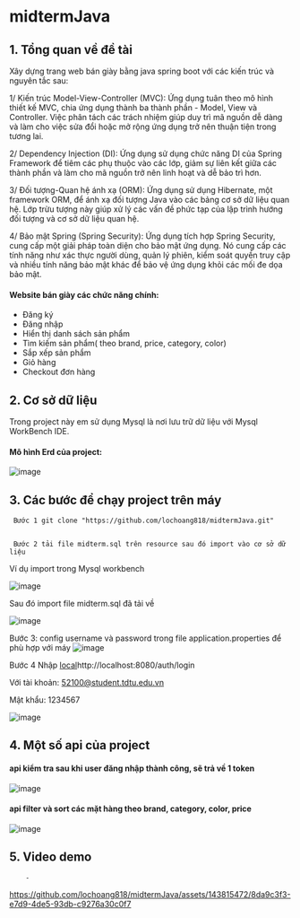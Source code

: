 # midtermJava
## 1. Tổng quan về đề tài
Xây dựng trang web bán giày bằng java spring boot với các kiến trúc và nguyên tắc sau:

1/ Kiến trúc Model-View-Controller (MVC): Ứng dụng tuân theo mô hình thiết kế MVC, chia ứng dụng thành ba thành phần - Model, View và Controller. Việc phân tách các trách nhiệm giúp duy trì mã nguồn dễ dàng và làm cho việc sửa đổi hoặc mở rộng ứng dụng trở nên thuận tiện trong tương lai.

2/ Dependency Injection (DI): Ứng dụng sử dụng chức năng DI của Spring Framework để tiêm các phụ thuộc vào các lớp, giảm sự liên kết giữa các thành phần và làm cho mã nguồn trở nên linh hoạt và dễ bảo trì hơn.

3/ Đối tượng-Quan hệ ánh xạ (ORM): Ứng dụng sử dụng Hibernate, một framework ORM, để ánh xạ đối tượng Java vào các bảng cơ sở dữ liệu quan hệ. Lớp trừu tượng này giúp xử lý các vấn đề phức tạp của lập trình hướng đối tượng và cơ sở dữ liệu quan hệ.

4/ Bảo mật Spring (Spring Security): Ứng dụng tích hợp Spring Security, cung cấp một giải pháp toàn diện cho bảo mật ứng dụng. Nó cung cấp các tính năng như xác thực người dùng, quản lý phiên, kiểm soát quyền truy cập và nhiều tính năng bảo mật khác để bảo vệ ứng dụng khỏi các mối đe dọa bảo mật.

#### Website bán giày các chức năng chính:
- Đăng ký
- Đăng nhập
- Hiển thị danh sách sản phẩm
- Tìm kiếm sản phẩm( theo brand, price, category, color)
- Sắp xếp sản phẩm
- Giỏ hàng
- Checkout đơn hàng
## 2. Cơ sở dữ liệu
  Trong project này em sử dụng Mysql là nơi lưu trữ dữ liệu với Mysql WorkBench IDE.
  #### Mô hình Erd của project:
  ![image](https://github.com/lochoang818/midtermJava/assets/143815472/5d2c7e8e-2ae3-41a3-bee8-8303adb3927f)
  
## 3. Các bước để chạy project trên máy

     Bước 1 git clone "https://github.com/lochoang818/midtermJava.git"

    
     Bước 2 tải file midterm.sql trên resource sau đó import vào cơ sở dữ liệu
    
Ví dụ import trong Mysql workbench

![image](https://github.com/lochoang818/midtermJava/assets/143815472/2e40013f-7a78-4386-9821-d5d630dff58d)

Sau đó import file midterm.sql đã tải về 

![image](https://github.com/lochoang818/midtermJava/assets/143815472/d5dcc53d-7e60-4f18-9a01-468ab47901df)

  Bước 3: config username và password trong file application.properties để phù hợp với máy
![image](https://github.com/lochoang818/midtermJava/assets/143815472/a8c79450-38c7-4c3c-9d3d-6f44eaa42ec1)



   Bước 4 Nhập [local](http://localhost:8080/auth/login)http://localhost:8080/auth/login

   Với tài khoản: 52100@student.tdtu.edu.vn

   
   Mật khẩu: 1234567
   
  ![image](https://github.com/lochoang818/midtermJava/assets/143815472/6ac8db81-3769-4a7a-b5f0-efa80cc09d41)


  ## 4. Một số api của project
 #### api kiểm tra sau khi user đăng nhập thành công, sẽ trả về 1 token
 ![image](https://github.com/lochoang818/midtermJava/assets/143815472/bd307017-030b-4785-80a4-0cdbd7daad1e)
 #### api filter và sort các mặt hàng theo brand, category, color, price
 ![image](https://github.com/lochoang818/midtermJava/assets/143815472/ec5160e5-2615-4e43-90c0-8b60c93c5651)
 
## 5. Video demo

        - 
  

https://github.com/lochoang818/midtermJava/assets/143815472/8da9c3f3-e7d9-4de5-93db-c9276a30c0f7


